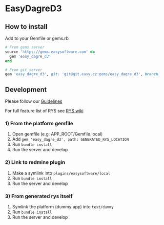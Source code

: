 # EasyDagreD3

<!--
  -- Replace for true repository location
  --
[![coverage report](https://git.easy.cz/platform-2.0/features/easy_dagre_d3/badges/master/coverage.svg)](https://git.easy.cz/platform-2.0/features/easy_dagre_d3/commits/master)
  --
-->

## How to install

Add to your Gemfile or gems.rb

```ruby
# From gems server
source 'https://gems.easysoftware.com' do
  gem 'easy_dagre_d3'
end

# From git server
gem 'easy_dagre_d3', git: 'git@git.easy.cz:gems/easy_dagre_d3', branch: 'master'
```

## Development

Please follow our [Guidelines](https://git.easy.cz/external/guidelines/wikis/home)

For full feature list of RYS see [RYS wiki](https://github.com/easysoftware/rys/wiki)

### 1) From the platform gemfile

1. Open gemfile (e.g: APP_ROOT/Gemfile.local)
2. Add `gem 'easy_dagre_d3', path: GENERATED_RYS_LOCATION`
3. Run `bundle install`
4. Run the server and develop

### 2) Link to redmine plugin

1. Make a symlink into `plugins/easysoftware/local`
2. Run `bundle install`
3. Run the server and develop

### 3) From generated rys itself

1. Symlink the platform (dummy app) into `test/dummy`
2. Run `bundle install`
3. Run the server and develop
